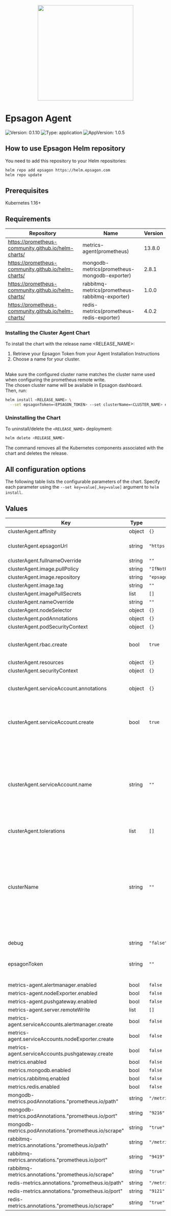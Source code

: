 <p align="center">
  <a href="https://epsagon.com" target="_blank" align="center">
    <img src="https://cdn2.hubspot.net/hubfs/4636301/Positive%20RGB_Logo%20Horizontal%20-01.svg" width="300">
  </a>
  <br />
</p>

# Epsagon Agent

![Version: 0.1.10](https://img.shields.io/badge/Version-0.1.10-informational?style=flat-square) ![Type: application](https://img.shields.io/badge/Type-application-informational?style=flat-square) ![AppVersion: 1.0.5](https://img.shields.io/badge/AppVersion-1.0.5-informational?style=flat-square)

## How to use Epsagon Helm repository
You need to add this repository to your Helm repositories:

```bash
helm repo add epsagon https://helm.epsagon.com
helm repo update
```

## Prerequisites

Kubernetes 1.16+

## Requirements

| Repository | Name | Version |
|------------|------|---------|
| https://prometheus-community.github.io/helm-charts/ | metrics-agent(prometheus) | 13.8.0 |
| https://prometheus-community.github.io/helm-charts/ | mongodb-metrics(prometheus-mongodb-exporter) | 2.8.1 |
| https://prometheus-community.github.io/helm-charts/ | rabbitmq-metrics(prometheus-rabbitmq-exporter) | 1.0.0 |
| https://prometheus-community.github.io/helm-charts/ | redis-metrics(prometheus-redis-exporter) | 4.0.2 |

### Installing the Cluster Agent Chart
To install the chart with the release name <RELEASE_NAME>:
1. Retrieve your Epsagon Token from your Agent Installation Instructions
2. Choose a name for your cluster.
<br>
Make sure the configured cluster name matches the cluster name used when configuring the prometheus remote write.
<br>
The chosen cluster name will be available in Epsagon dashboard.
<br>
Then, run:

```bash
helm install <RELEASE_NAME> \
  --set epsagonToken=<EPSAGON_TOKEN> --set clusterName=<CLUSTER_NAME> epsagon/cluster-agent
```
### Uninstalling the Chart

To uninstall/delete the `<RELEASE_NAME>` deployment:

```bash
helm delete <RELEASE_NAME>
```

The command removes all the Kubernetes components associated with the chart and deletes the release.

## All configuration options

The following table lists the configurable parameters of the chart. Specify each parameter using the `--set key=value[,key=value]` argument to `helm install`.

## Values

| Key | Type | Default | Description |
|-----|------|---------|-------------|
| clusterAgent.affinity | object | `{}` |  |
| clusterAgent.epsagonUrl | string | `"https://collector.epsagon.com/resources/v1"` | The url to send the data to |
| clusterAgent.fullnameOverride | string | `""` |  |
| clusterAgent.image.pullPolicy | string | `"IfNotPresent"` |  |
| clusterAgent.image.repository | string | `"epsagon/cluster-agent"` |  |
| clusterAgent.image.tag | string | `""` |  |
| clusterAgent.imagePullSecrets | list | `[]` |  |
| clusterAgent.nameOverride | string | `""` |  |
| clusterAgent.nodeSelector | object | `{}` |  |
| clusterAgent.podAnnotations | object | `{}` |  |
| clusterAgent.podSecurityContext | object | `{}` |  |
| clusterAgent.rbac.create | bool | `true` | If true, create & use RBAC resources |
| clusterAgent.resources | object | `{}` |  |
| clusterAgent.securityContext | object | `{}` |  |
| clusterAgent.serviceAccount.annotations | object | `{}` | Annotations to add to the service account |
| clusterAgent.serviceAccount.create | bool | `true` | Specifies whether a service account should be created |
| clusterAgent.serviceAccount.name | string | `""` | The name of the service account to use. If not set and create is true, a name is generated using the fullname template |
| clusterAgent.tolerations | list | `[]` |  |
| clusterName | string | `""` | Set a unique cluster name to allow multiple clusters to integrate with Epsagon, while easily identifying where the resources are coming from |
| debug | string | `"false"` |  |
| epsagonToken | string | `""` | Set the Epsagon token of your account |
| metrics-agent.alertmanager.enabled | bool | `false` |  |
| metrics-agent.nodeExporter.enabled | bool | `false` |  |
| metrics-agent.pushgateway.enabled | bool | `false` |  |
| metrics-agent.server.remoteWrite | list | `[]` |  |
| metrics-agent.serviceAccounts.alertmanager.create | bool | `false` |  |
| metrics-agent.serviceAccounts.nodeExporter.create | bool | `false` |  |
| metrics-agent.serviceAccounts.pushgateway.create | bool | `false` |  |
| metrics.enabled | bool | `false` |  |
| metrics.mongodb.enabled | bool | `false` |  |
| metrics.rabbitmq.enabled | bool | `false` |  |
| metrics.redis.enabled | bool | `false` |  |
| mongodb-metrics.podAnnotations."prometheus.io/path" | string | `"/metrics"` |  |
| mongodb-metrics.podAnnotations."prometheus.io/port" | string | `"9216"` |  |
| mongodb-metrics.podAnnotations."prometheus.io/scrape" | string | `"true"` |  |
| rabbitmq-metrics.annotations."prometheus.io/path" | string | `"/metrics"` |  |
| rabbitmq-metrics.annotations."prometheus.io/port" | string | `"9419"` |  |
| rabbitmq-metrics.annotations."prometheus.io/scrape" | string | `"true"` |  |
| redis-metrics.annotations."prometheus.io/path" | string | `"/metrics"` |  |
| redis-metrics.annotations."prometheus.io/port" | string | `"9121"` |  |
| redis-metrics.annotations."prometheus.io/scrape" | string | `"true"` |  |
